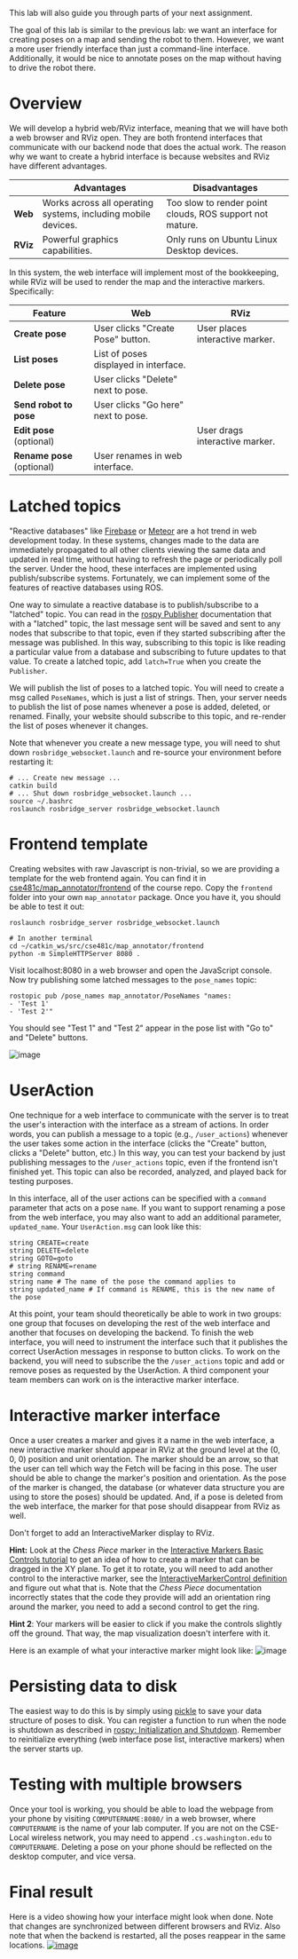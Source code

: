 This lab will also guide you through parts of your next assignment.

The goal of this lab is similar to the previous lab: we want an interface for creating poses on a map and sending the robot to them.
However, we want a more user friendly interface than just a command-line interface.
Additionally, it would be nice to annotate poses on the map without having to drive the robot there.

# Overview
We will develop a hybrid web/RViz interface, meaning that we will have both a web browser and RViz open.
They are both frontend interfaces that communicate with our backend node that does the actual work.
The reason why we want to create a hybrid interface is because websites and RViz have different advantages.

| | **Advantages** | **Disadvantages** |
| --- | --- | --- |
| **Web** | Works across all operating systems, including mobile devices. | Too slow to render point clouds, ROS support not mature. |
| **RViz** | Powerful graphics capabilities. | Only runs on Ubuntu Linux Desktop devices. |

In this system, the web interface will implement most of the bookkeeping, while RViz will be used to render the map and the interactive markers.
Specifically:

| **Feature** | **Web** | **RViz** |
| --- | --- | --- |
| **Create pose** | User clicks "Create Pose" button. | User places interactive marker. |
| **List poses** | List of poses displayed in interface. | |
| **Delete pose** | User clicks "Delete" next to pose. | |
| **Send robot to pose** | User clicks "Go here" next to pose. | |
| **Edit pose** (optional) | | User drags interactive marker. |
| **Rename pose** (optional) | User renames in web interface. | |

# Latched topics
"Reactive databases" like [Firebase](https://firebase.google.com/docs/database/) or [Meteor](https://www.meteor.com/) are a hot trend in web development today.
In these systems, changes made to the data are immediately propagated to all other clients viewing the same data and updated in real time, without having to refresh the page or periodically poll the server.
Under the hood, these interfaces are implemented using publish/subscribe systems.
Fortunately, we can implement some of the features of reactive databases using ROS.

One way to simulate a reactive database is to publish/subscribe to a "latched" topic.
You can read in the [rospy Publisher](http://wiki.ros.org/rospy/Overview/Publishers%20and%20Subscribers) documentation that with a "latched" topic, the last message sent will be saved and sent to any nodes that subscribe to that topic, even if they started subscribing after the message was published.
In this way, subscribing to this topic is like reading a particular value from a database and subscribing to future updates to that value.
To create a latched topic, add `latch=True` when you create the `Publisher`.

We will publish the list of poses to a latched topic.
You will need to create a msg called `PoseNames`, which is just a list of strings.
Then, your server needs to publish the list of pose names whenever a pose is added, deleted, or renamed.
Finally, your website should subscribe to this topic, and re-render the list of poses whenever it changes.

Note that whenever you create a new message type, you will need to shut down `rosbridge_websocket.launch` and re-source your environment before restarting it:
```
# ... Create new message ...
catkin build
# ... Shut down rosbridge_websocket.launch ...
source ~/.bashrc
roslaunch rosbridge_server rosbridge_websocket.launch
```

# Frontend template
Creating websites with raw Javascript is non-trivial, so we are providing a template for the web frontend again.
You can find it in [cse481c/map_annotator/frontend](https://github.com/cse481sp17/cse481c/tree/indigo-devel/map_annotator/frontend) of the course repo.
Copy the `frontend` folder into your own `map_annotator` package.
Once you have it, you should be able to test it out:
```
roslaunch rosbridge_server rosbridge_websocket.launch

# In another terminal
cd ~/catkin_ws/src/cse481c/map_annotator/frontend
python -m SimpleHTTPServer 8080 .
```

Visit localhost:8080 in a web browser and open the JavaScript console.
Now try publishing some latched messages to the `pose_names` topic:
```
rostopic pub /pose_names map_annotator/PoseNames "names:
- 'Test 1'
- 'Test 2'"
```
You should see "Test 1" and "Test 2" appear in the pose list with "Go to" and "Delete" buttons.

![image](https://cloud.githubusercontent.com/assets/1175286/25216800/21d53aee-2559-11e7-8c9c-de15cce503b3.png)

# UserAction
One technique for a web interface to communicate with the server is to treat the user's interaction with the interface as a stream of actions.
In order words, you can publish a message to a topic (e.g., `/user_actions`) whenever the user takes some action in the interface (clicks the "Create" button, clicks a "Delete" button, etc.)
In this way, you can test your backend by just publishing messages to the `/user_actions` topic, even if the frontend isn't finished yet.
This topic can also be recorded, analyzed, and played back for testing purposes.

In this interface, all of the user actions can be specified with a `command` parameter that acts on a pose `name`.
If you want to support renaming a pose from the web interface, you may also want to add an additional parameter, `updated_name`.
Your `UserAction.msg` can look like this:

```
string CREATE=create
string DELETE=delete
string GOTO=goto
# string RENAME=rename
string command
string name # The name of the pose the command applies to
string updated_name # If command is RENAME, this is the new name of the pose
```

At this point, your team should theoretically be able to work in two groups: one group that focuses on developing the rest of the web interface and another that focuses on developing the backend.
To finish the web interface, you will need to instrument the interface such that it publishes the correct UserAction messages in response to button clicks.
To work on the backend, you will need to subscribe the the `/user_actions` topic and add or remove poses as requested by the UserAction.
A third component your team members can work on is the interactive marker interface.

# Interactive marker interface
Once a user creates a marker and gives it a name in the web interface, a new interactive marker should appear in RViz at the ground level at the (0, 0, 0) position and unit orientation.
The marker should be an arrow, so that the user can tell which way the Fetch will be facing in this pose.
The user should be able to change the marker's position and orientation.
As the pose of the marker is changed, the database (or whatever data structure you are using to store the poses) should be updated.
And, if a pose is deleted from the web interface, the marker for that pose should disappear from RViz as well.

Don't forget to add an InteractiveMarker display to RViz.

**Hint:**
Look at the *Chess Piece* marker in the [Interactive Markers Basic Controls tutorial](http://wiki.ros.org/rviz/Tutorials/Interactive%20Markers%3A%20Basic%20Controls) to get an idea of how to create a marker that can be dragged in the XY plane.
To get it to rotate, you will need to add another control to the interactive marker, see the [InteractiveMarkerControl definition](http://docs.ros.org/indigo/api/visualization_msgs/html/msg/InteractiveMarkerControl.html) and figure out what that is.
Note that the *Chess Piece* documentation incorrectly states that the code they provide will add an orientation ring around the marker, you need to add a second control to get the ring.

**Hint 2**:
Your markers will be easier to click if you make the controls slightly off the ground.
That way, the map visualization doesn't interfere with it.

Here is an example of what your interactive marker might look like:
![image](https://cloud.githubusercontent.com/assets/1175286/25220378/6c188fe0-2566-11e7-9735-c84cd1f6ee11.png)

# Persisting data to disk
The easiest way to do this is by simply using [pickle](https://docs.python.org/2/library/pickle.html) to save your data structure of poses to disk.
You can register a function to run when the node is shutdown as described in [rospy: Initialization and Shutdown](http://wiki.ros.org/rospy/Overview/Initialization%20and%20Shutdown).
Remember to reinitialize everything (web interface pose list, interactive markers) when the server starts up.

# Testing with multiple browsers
Once your tool is working, you should be able to load the webpage from your phone by visiting `COMPUTERNAME:8080/` in a web browser, where `COMPUTERNAME` is the name of your lab computer.
If you are not on the CSE-Local wireless network, you may need to append `.cs.washington.edu` to `COMPUTERNAME`.
Deleting a pose on your phone should be reflected on the desktop computer, and vice versa.

# Final result
Here is a video showing how your interface might look when done.
Note that changes are synchronized between different browsers and RViz.
Also note that when the backend is restarted, all the poses reappear in the same locations.
[![image](http://i3.ytimg.com/vi/ZoHjurYzME0/hqdefault.jpg)](https://youtu.be/ZoHjurYzME0)